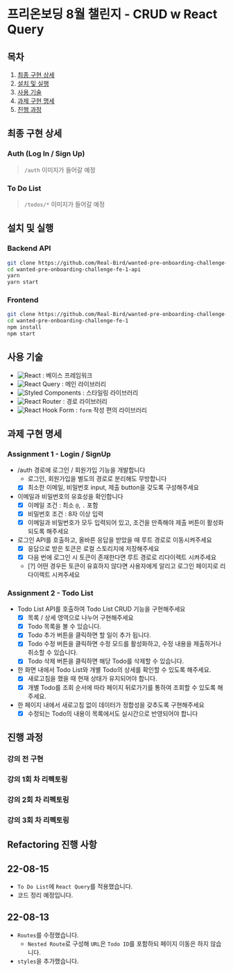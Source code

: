 # 프리온보딩 8월 챌린지 - CRUD w React Query

## 목차

1. [최종 구현 상세](#최종-구현-상세)
2. [설치 및 실행](#설치-및-실행)
3. [사용 기술](#사용-기술)
4. [과제 구현 명세](#과제-구현-명세)
5. [진행 과정](#진행-과정)

## 최종 구현 상세

### Auth (Log In / Sign Up)

> `/auth` 이미지가 들어갈 예정

### To Do List

> `/todos/*` 이미지가 들어갈 예정

## 설치 및 실행

### Backend API

```bash
git clone https://github.com/Real-Bird/wanted-pre-onboarding-challenge-fe-1-api.git
cd wanted-pre-onboarding-challenge-fe-1-api
yarn
yarn start
```

### Frontend

```bash
git clone https://github.com/Real-Bird/wanted-pre-onboarding-challenge-fe-1.git
cd wanted-pre-onboarding-challenge-fe-1
npm install
npm start
```

## 사용 기술

- ![React](https://img.shields.io/badge/React-61DAFB?style=flat&logo=React&logoColor=white) : 베이스 프레임워크
- ![React Query](https://img.shields.io/badge/React%20Query-FF4154?style=flat&logo=React%20Query&logoColor=white) : 메인 라이브러리
- ![Styled Components](https://img.shields.io/badge/Styled%20Components-DB7093?style=flat&logo=Styled%20Components&logoColor=white) : 스타일링 라이브러리
- ![React Router](https://img.shields.io/badge/React%20Router-CA4245?style=flat&logo=React%20Router&logoColor=white) : 경로 라이브러리
- ![React Hook Form](https://img.shields.io/badge/React%20Hook%20Form-EC5990?style=flat&logo=React%20Hook%20Form&logoColor=white) : `form` 작성 편의 라이브러리

## 과제 구현 명세

### Assignment 1 - Login / SignUp

- /auth 경로에 로그인 / 회원가입 기능을 개발합니다
  - 로그인, 회원가입을 별도의 경로로 분리해도 무방합니다
  - [x] 최소한 이메일, 비밀번호 input, 제출 button을 갖도록 구성해주세요
- 이메일과 비밀번호의 유효성을 확인합니다
  - [x] 이메일 조건 : 최소 `@`, `.` 포함
  - [x] 비밀번호 조건 : 8자 이상 입력
  - [x] 이메일과 비밀번호가 모두 입력되어 있고, 조건을 만족해야 제출 버튼이 활성화 되도록 해주세요
- 로그인 API를 호출하고, 올바른 응답을 받았을 때 루트 경로로 이동시켜주세요
  - [x] 응답으로 받은 토큰은 로컬 스토리지에 저장해주세요
  - [x] 다음 번에 로그인 시 토큰이 존재한다면 루트 경로로 리다이렉트 시켜주세요
  - [?] 어떤 경우든 토큰이 유효하지 않다면 사용자에게 알리고 로그인 페이지로 리다이렉트 시켜주세요

### Assignment 2 - Todo List

- Todo List API를 호출하여 Todo List CRUD 기능을 구현해주세요
  - [x] 목록 / 상세 영역으로 나누어 구현해주세요
  - [x] Todo 목록을 볼 수 있습니다.
  - [x] Todo 추가 버튼을 클릭하면 할 일이 추가 됩니다.
  - [x] Todo 수정 버튼을 클릭하면 수정 모드를 활성화하고, 수정 내용을 제출하거나 취소할 수 있습니다.
  - [x] Todo 삭제 버튼을 클릭하면 해당 Todo를 삭제할 수 있습니다.
- 한 화면 내에서 Todo List와 개별 Todo의 상세를 확인할 수 있도록 해주세요.
  - [x] 새로고침을 했을 때 현재 상태가 유지되어야 합니다.
  - [x] 개별 Todo를 조회 순서에 따라 페이지 뒤로가기를 통하여 조회할 수 있도록 해주세요.
- 한 페이지 내에서 새로고침 없이 데이터가 정합성을 갖추도록 구현해주세요
  - [x] 수정되는 Todo의 내용이 목록에서도 실시간으로 반영되어야 합니다

## 진행 과정

### 강의 전 구현

### 강의 1회 차 리펙토링

### 강의 2회 차 리펙토링

### 강의 3회 차 리펙토링

## Refactoring 진행 사항

## 22-08-15

- `To Do List`에 `React Query`를 적용했습니다.
- 코드 정리 예정입니다.

## 22-08-13

- `Routes`를 수정했습니다.
  - `Nested Route`로 구성해 `URL`은 `Todo ID`를 포함하되 페이지 이동은 하지 않습니다.
- `styles`을 추가했습니다.
